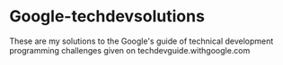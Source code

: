 # Google-techdevsolutions


These are my solutions to the Google's guide of technical development programming challenges given on techdevguide.withgoogle.com 
